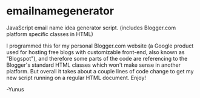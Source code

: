 # emailnamegenerator
JavaScript email name idea generator script. (includes Blogger.com platform specific classes in HTML)

I programmed this for my personal Blogger.com website (a Google product used for hosting free blogs with customizable front-end, also known as "Blogspot"),
and therefore some parts of the code are referencing to the Blogger's standard HTML classes which won't make sense in another platform. But overall it takes about a couple
lines of code change to get my new script running on a regular HTML document. Enjoy!

-Yunus
